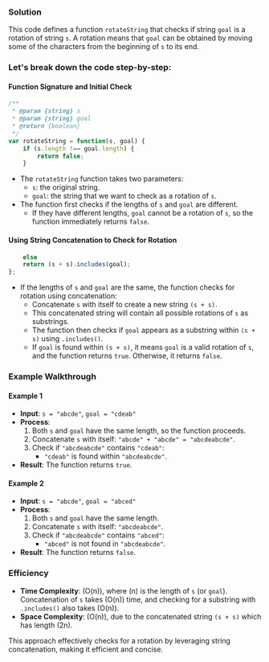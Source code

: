 ### Solution

This code defines a function `rotateString` that checks if string `goal` is a rotation of string `s`. A rotation means that `goal` can be obtained by moving some of the characters from the beginning of `s` to its end.

### Let's break down the code step-by-step:

#### Function Signature and Initial Check
```javascript
/**
 * @param {string} s
 * @param {string} goal
 * @return {boolean}
 */
var rotateString = function(s, goal) {
    if (s.length !== goal.length) {
        return false;
    }
```

- The `rotateString` function takes two parameters:
  - `s`: the original string.
  - `goal`: the string that we want to check as a rotation of `s`.
- The function first checks if the lengths of `s` and `goal` are different.
  - If they have different lengths, `goal` cannot be a rotation of `s`, so the function immediately returns `false`.

#### Using String Concatenation to Check for Rotation
```javascript
    else
    return (s + s).includes(goal);
};
```

- If the lengths of `s` and `goal` are the same, the function checks for rotation using concatenation:
  - Concatenate `s` with itself to create a new string `(s + s)`. 
  - This concatenated string will contain all possible rotations of `s` as substrings.
  - The function then checks if `goal` appears as a substring within `(s + s)` using `.includes()`.
  - If `goal` is found within `(s + s)`, it means `goal` is a valid rotation of `s`, and the function returns `true`. Otherwise, it returns `false`.

### Example Walkthrough

#### Example 1
- **Input**: `s = "abcde"`, `goal = "cdeab"`
- **Process**:
  1. Both `s` and `goal` have the same length, so the function proceeds.
  2. Concatenate `s` with itself: `"abcde" + "abcde" = "abcdeabcde"`.
  3. Check if `"abcdeabcde"` contains `"cdeab"`:
     - `"cdeab"` is found within `"abcdeabcde"`.
- **Result**: The function returns `true`.

#### Example 2
- **Input**: `s = "abcde"`, `goal = "abced"`
- **Process**:
  1. Both `s` and `goal` have the same length.
  2. Concatenate `s` with itself: `"abcdeabcde"`.
  3. Check if `"abcdeabcde"` contains `"abced"`:
     - `"abced"` is not found in `"abcdeabcde"`.
- **Result**: The function returns `false`.

### Efficiency

- **Time Complexity**: \(O(n)\), where \(n\) is the length of `s` (or `goal`). Concatenation of `s` takes \(O(n)\) time, and checking for a substring with `.includes()` also takes \(O(n)\).
- **Space Complexity**: \(O(n)\), due to the concatenated string `(s + s)` which has length \(2n\).

This approach effectively checks for a rotation by leveraging string concatenation, making it efficient and concise.
